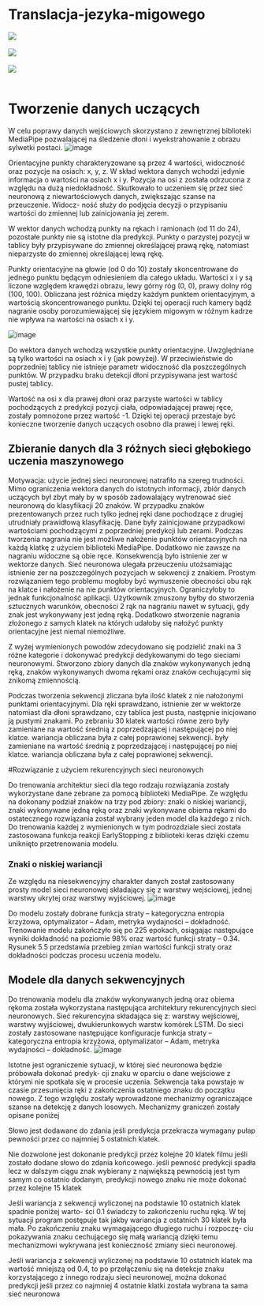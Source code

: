 # Translacja-jezyka-migowego
![](https://github.com/PePeX21/Translacja-jezyka-migowego/blob/main/gif/ezgif.com-gif-maker.gif) <br /><br />
![](https://github.com/PePeX21/Translacja-jezyka-migowego/blob/main/gif/ezgif.com-gif-maker1.gif) <br /><br />
![](https://github.com/PePeX21/Translacja-jezyka-migowego/blob/main/gif/ezgif.com-gif-maker2.gif) <br /><br />

# Tworzenie danych uczących
W celu poprawy danych wejściowych skorzystano z zewnętrznej biblioteki MediaPipe pozwalającej na śledzenie dłoni i wyekstrahowanie z obrazu sylwetki postaci.
![image](https://user-images.githubusercontent.com/67105405/213808018-eea2d6ba-be1d-47b9-a597-5d67ce4c8675.png)

Orientacyjne punkty charakteryzowane są przez 4 wartości, widoczność oraz pozycje na
osiach: x, y, z. W skład wektora danych wchodzi jedynie informacja o wartości na osiach x i
y. Pozycja na osi z została odrzucona z względu na dużą niedokładność. Skutkowało to uczeniem
się przez sieć neuronową z niewartościowych danych, zwiększając szanse na przeuczenie. Widocz-
ność służy do podjęcia decyzji o przypisaniu wartości do zmiennej lub zainicjowania jej zerem.

W wektor danych wchodzą punkty na rękach i ramionach (od 11 do 24), pozostałe punkty
nie są istotne dla predykcji. Punkty o parzystej pozycji w tablicy były przypisywane do zmiennej
określającej prawą rękę, natomiast nieparzyste do zmiennej określającej lewą rękę.

Punkty orientacyjne na głowie (od 0 do 10) zostały skoncentrowane do jednego punktu będącym
odniesieniem dla całego układu. Wartości x i y są liczone względem krawędzi obrazu, lewy
górny róg (0, 0), prawy dolny róg (100, 100). Obliczana jest różnica między każdym punktem
orientacyjnym, a wartością skoncentrowanego punktu. Dzięki tej operacji ruch kamery bądź 
nagranie osoby porozumiewającej się językiem migowym w różnym kadrze nie wpływa na wartości
na osiach x i y.

![image](https://user-images.githubusercontent.com/67105405/213808510-057b1079-2239-438a-819a-d3ae4b94b180.png)

Do wektora danych wchodzą wszystkie punkty orientacyjne. Uwzględniane są tylko wartości
na osiach x i y (jak powyżej). W przeciwieństwie do poprzedniej tablicy nie istnieje parametr
widoczność dla poszczególnych punktów. W przypadku braku detekcji dłoni przypisywana jest
wartość pustej tablicy.

Wartość na osi x dla prawej dłoni oraz parzyste wartości w tablicy pochodzących z predykcji
pozycji ciała, odpowiadającej prawej ręce, zostały pomnożone przez wartość -1. Dzięki tej operacji
przestaje być konieczne tworzenie danych uczących osobno dla prawej i lewej ręki.

## Zbieranie danych dla 3 różnych sieci głębokiego uczenia maszynowego

Motywacja: użycie jednej sieci neuronowej natrafiło na szereg trudności. Mimo ograniczenia
wektora danych do istotnych informacji, zbiór danych uczących był zbyt mały by w 
sposób zadowalający wytrenować sieć neuronową do klasyfikacji 20 znaków. W przypadku znaków
prezentowanych przez ruch tylko jednej ręki dane pochodzące z drugiej utrudniały prawidłową
klasyfikację. Dane były zainicjowane przypadkowi wartościami pochodzącymi z poprzedniej 
predykcji lub zerami. Podczas tworzenia nagrania nie jest możliwe nałożenie punktów orientacyjnych
na każdą klatkę z użyciem biblioteki MediaPipe. Dodatkowo nie zawsze na nagraniu widoczne
są obie ręce. Konsekwencją było istnienie zer w wektorze danych. Sieć neuronowa ulegała 
przeuczeniu utożsamiając istnienie zer na poszczególnych pozycjach w sekwencji z znakiem. Prostym
rozwiązaniem tego problemu mogłoby być wymuszenie obecności obu rąk na klatce i nałożenie
na nie punktów orientacyjnych. Ograniczyłoby to jednak funkcjonalność aplikacji. Użytkownik
zmuszony byłby do stworzenia sztucznych warunków, obecności 2 rąk na nagraniu nawet w 
sytuacji, gdy znak jest wykonywany jest jedną ręką. Dodatkowo stworzenie nagrania złożonego z
samych klatek na których udałoby się nałożyć punkty orientacyjne jest niemal niemożliwe.

Z wyżej wymienionych powodów zdecydowano się podzielić znaki na 3 różne kategorie i 
dokonywać predykcji dedykowanymi do tego sieciami neuronowymi. Stworzono zbiory danych dla
znaków wykonywanych jedną ręką, znaków wykonywanych dwoma rękami oraz znaków cechującymi
się znikomą zmiennością.

Podczas tworzenia sekwencji zliczana była ilość klatek z nie nałożonymi punktami orientacyjnymi. Dla ręki sprawdzano, istnienie zer w wektorze natomiast dla dłoni sprawdzano, czy tablica jest pusta, następnie inicjowano ją pustymi znakami. Po zebraniu 30 klatek wartości równe zero były zamieniane na wartość średnią z poprzedzającej i następującej po niej klatce. wariancja obliczana była z całej poprawionej sekwencji. były zamieniane na wartość średnią z poprzedzającej i następującej po niej klatce. wariancja obliczana była z całej poprawionej sekwencji.

#Rozwiązanie z użyciem rekurencyjnych sieci neuronowych

Do trenowania architektur sieci dla tego rodzaju rozwiązania zostały wykorzystane dane
zebrane za pomocą biblioteki MediaPipe. Ze względu na dokonany podział znaków na trzy pod
zbiory: znaki o niskiej wariancji, znaki wykonywane jedną ręką oraz znaki wykonywane obiema
rękami do ostatecznego rozwiązania został wybrany jeden model dla każdego z nich. Do 
trenowania każdej z wymienionych w tym podrozdziale sieci została zastosowana funkcja reakcji
EarlyStopping z biblioteki keras dzięki czemu uniknięto przetrenowania modelu.

### Znaki o niskiej wariancji
Ze względu na niesekwencyjny charakter danych został zastosowany prosty model sieci neuronowej
składający się z warstwy wejściowej, jednej warstwy ukrytej oraz warstwy wyjściowej.
![image](https://user-images.githubusercontent.com/67105405/213816566-37d711e5-2dd8-479f-8906-85cbf291062b.png)

Do modelu zostały dobrane funkcja straty – kategoryczna entropia krzyżowa, optymalizator
– Adam, metryka wydajności – dokładność. Trenowanie modelu zakończyło się po 225 epokach,
osiągając następujące wyniki dokładność na poziomie 98% oraz wartość funkcji straty – 0.34.
Rysunek 5.5 przedstawia przebieg zmian wartości funkcji straty oraz dokładności podczas procesu
uczenia modelu.

## Modele dla danych sekwencyjnych


Do trenowania modelu dla znaków wykonywanych jedną oraz obiema rękoma została wykorzystana następująca architektury rekurencyjnych sieci neuronowych.
Sieć rekurencyjna składająca się z: warstwy wejściowej, warstwy wyjściowej, dwukierunkowych warstw komórek LSTM. Do sieci zostały zastosowane następujące konfiguracje funkcja straty – kategoryczna entropia krzyżowa, optymalizator – Adam, metryka wydajności – dokładność.
![image](https://user-images.githubusercontent.com/67105405/213811195-fc178f31-968a-45a5-ba37-00fe847ff482.png)

Istotne jest ograniczenie sytuacji, w której sieć neuronowa będzie próbowała dokonać predyk-
cji znaku w oparciu o dane wejściowe z którymi nie spotkała się w procesie uczenia. Sekwencja
taka powstaje w czasie przesunięcia ręki z zakończenia ostatniego znaku do początku nowego.
Z tego względu zostały wprowadzone mechanizmy ograniczające szanse na detekcję z danych
losowych. Mechanizmy graniczeń zostały opisane poniżej

Słowo jest dodawane do zdania jeśli predykcja przekracza wymagany pułap pewności przez
co najmniej 5 ostatnich klatek.

Nie dozwolone jest dokonanie predykcji przez kolejne 20 klatek filmu jeśli zostało dodane
słowo do zdania końcowego. jeśli pewność predykcji spadła lecz w dalszym ciągu znak wybierany
z największą pewnością jest tym samym co ostatnio dodanym, predykcji nowego znaku nie może
dokonać przez kolejne 15 klatek

Jeśli wariancja z sekwencji wyliczonej na podstawie 10 ostatnich klatek spadnie poniżej warto-
ści 0.1 świadczy to zakończeniu ruchu ręką. W tej sytuacji program postępuje tak jakby wariancja
z ostatnich 30 klatek była mała. Po zakończeniu znaku wymagającego długiego ruchu i rozpoczę-
ciu pokazywania znaku cechującego się małą wariancją dzięki temu mechanizmowi wykrywana
jest konieczność zmiany sieci neuronowej.

Jeśli wariancja z sekwencji wyliczonej na podstawie 10 ostatnich klatek ma wartość mniejszą
od 0.4, to po przełączeniu się na detekcje znaku korzystającego z innego rodzaju sieci neuronowej,
można dokonać predykcji jeśli przez co najmniej 4 ostatnie klatki została wybrana ta sama sieć
neuronowa
